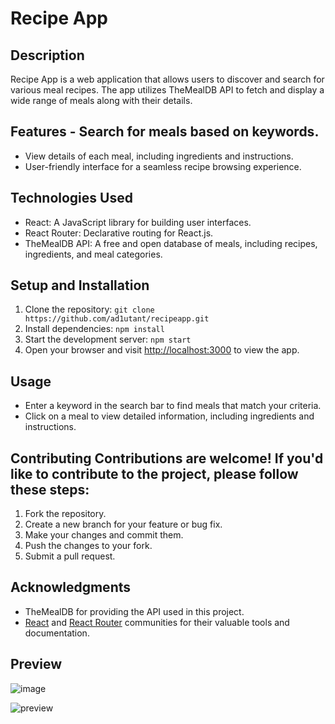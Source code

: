 # Recipe App 
## Description
Recipe App is a web application that allows users to discover and search for various meal recipes. The app utilizes TheMealDB API to fetch and display a wide range of meals along with their details.
## Features  - Search for meals based on keywords.
- View details of each meal, including ingredients and instructions.
- User-friendly interface for a seamless recipe browsing experience.
## Technologies Used 
- React: A JavaScript library for building user interfaces. 
- React Router: Declarative routing for React.js. 
- TheMealDB API: A free and open database of meals, including recipes, ingredients, and meal categories. 
## Setup and Installation 
1. Clone the repository: ```git clone https://github.com/ad1utant/recipeapp.git ``` 
2. Install dependencies: ```npm install ``` 
3. Start the development server: ``` npm start ``` 
4. Open your browser and visit [http://localhost:3000](http://localhost:3000) to view the app. 
## Usage 
- Enter a keyword in the search bar to find meals that match your criteria.
- Click on a meal to view detailed information, including ingredients and instructions. 
## Contributing Contributions are welcome! If you'd like to contribute to the project, please follow these steps: 
1. Fork the repository.
2. Create a new branch for your feature or bug fix. 
3. Make your changes and commit them. 
4. Push the changes to your fork. 
5. Submit a pull request. 

## Acknowledgments 
- TheMealDB for providing the API used in this project.
- [React](https://reactjs.org/) and [React Router](https://reactrouter.com/) communities for their valuable tools and documentation.

## Preview
![image](https://github.com/ad1utant/recipeapp/assets/96024531/9e55ab3b-0413-40a9-8527-b1fdc7420cc0)

![preview](https://github.com/ad1utant/recipeapp/assets/96024531/0c026c66-3d0d-41ad-8a5c-f9dd8a1e693e)
